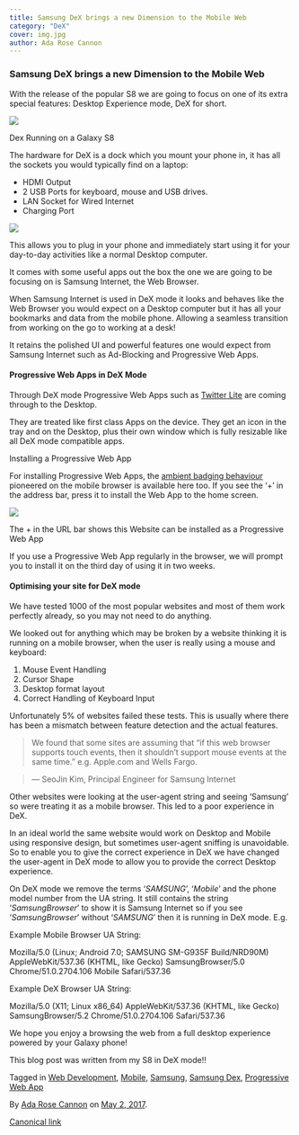 ```yaml
---
title: Samsung DeX brings a new Dimension to the Mobile Web
category: "DeX"
cover: img.jpg
author: Ada Rose Cannon
---
```


### Samsung DeX brings a new Dimension to the Mobile Web

With the release of the popular S8 we are going to focus on one of its extra special features: Desktop Experience mode, DeX for short.

![](https://cdn-images-1.medium.com/max/800/1*mAPAUBANl5j_ckV4J_6YXQ.png)

Dex Running on a Galaxy S8

The hardware for DeX is a dock which you mount your phone in, it has all the sockets you would typically find on a laptop:

*   HDMI Output
*   2 USB Ports for keyboard, mouse and USB drives.
*   LAN Socket for Wired Internet
*   Charging Port

![](https://cdn-images-1.medium.com/max/600/1*vGFbDPRC87bvIZlIA34OsQ.jpeg)

This allows you to plug in your phone and immediately start using it for your day-to-day activities like a normal Desktop computer.

It comes with some useful apps out the box the one we are going to be focusing on is Samsung Internet, the Web Browser.

When Samsung Internet is used in DeX mode it looks and behaves like the Web Browser you would expect on a Desktop computer but it has all your bookmarks and data from the mobile phone. Allowing a seamless transition from working on the go to working at a desk!

It retains the polished UI and powerful features one would expect from Samsung Internet such as Ad-Blocking and Progressive Web Apps.

#### Progressive Web Apps in DeX Mode

Through DeX mode Progressive Web Apps such as [Twitter Lite](https://mobile.twitter.com) are coming through to the Desktop.

They are treated like first class Apps on the device. They get an icon in the tray and on the Desktop, plus their own window which is fully resizable like all DeX mode compatible apps.

Installing a Progressive Web App

For installing Progressive Web Apps, the [ambient badging behaviour](https://medium.com/samsung-internet-dev/what-does-it-mean-to-be-an-app-ace43eb6b94d) pioneered on the mobile browser is available here too. If you see the ‘+’ in the address bar, press it to install the Web App to the home screen.

![](https://cdn-images-1.medium.com/max/800/1*kv8X7noSzt_SIFnsp-dkxg.png)

The + in the URL bar shows this Website can be installed as a Progressive Web App

If you use a Progressive Web App regularly in the browser, we will prompt you to install it on the third day of using it in two weeks.

#### Optimising your site for DeX mode

We have tested 1000 of the most popular websites and most of them work perfectly already, so you may not need to do anything.

We looked out for anything which may be broken by a website thinking it is running on a mobile browser, when the user is really using a mouse and keyboard:

1.  Mouse Event Handling
2.  Cursor Shape
3.  Desktop format layout
4.  Correct Handling of Keyboard Input

Unfortunately 5% of websites failed these tests. This is usually where there has been a mismatch between feature detection and the actual features.

> We found that some sites are assuming that “if this web browser supports touch events, then it shouldn’t support mouse events at the same time.” e.g. Apple.com and Wells Fargo.

> — SeoJin Kim, Principal Engineer for Samsung Internet

Other websites were looking at the user-agent string and seeing ‘Samsung’ so were treating it as a mobile browser. This led to a poor experience in DeX.

In an ideal world the same website would work on Desktop and Mobile using responsive design, but sometimes user-agent sniffing is unavoidable. So to enable you to give the correct experience in DeX we have changed the user-agent in DeX mode to allow you to provide the correct Desktop experience.

On DeX mode we remove the terms ‘_SAMSUNG_’, ‘_Mobile_’ and the phone model number from the UA string. It still contains the string ‘_SamsungBrowser_’ to show it is Samsung Internet so if you see ‘_SamsungBrowser_’ without ‘_SAMSUNG_’ then it is running in DeX mode. E.g.

Example Mobile Browser UA String:

Mozilla/5.0 (Linux; Android 7.0; SAMSUNG SM-G935F Build/NRD90M) AppleWebKit/537.36 (KHTML, like Gecko) SamsungBrowser/5.0 Chrome/51.0.2704.106 Mobile Safari/537.36

Example DeX Browser UA String:

Mozilla/5.0 (X11; Linux x86_64) AppleWebKit/537.36 (KHTML, like Gecko) SamsungBrowser/5.2 Chrome/51.0.2704.106 Safari/537.36

We hope you enjoy a browsing the web from a full desktop experience powered by your Galaxy phone!

This blog post was written from my S8 in DeX mode!!

Tagged in [Web Development](https://medium.com/tag/web-development), [Mobile](https://medium.com/tag/mobile), [Samsung](https://medium.com/tag/samsung), [Samsung Dex](https://medium.com/tag/samsung-dex), [Progressive Web App](https://medium.com/tag/progressive-web-app)

By [Ada Rose Cannon](https://medium.com/@Lady_Ada_King) on [May 2, 2017](https://medium.com/p/f80d7edcab29).

[Canonical link](https://medium.com/@Lady_Ada_King/samsung-dex-brings-a-new-dimension-to-the-mobile-web-f80d7edcab29)

